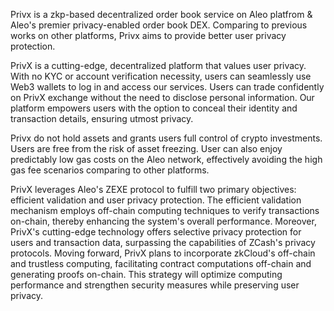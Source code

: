 Privx is a zkp-based decentralized order book service on Aleo platfrom & Aleo's premier privacy-enabled order book DEX. Comparing to previous works on other platforms, Privx aims to provide better user privacy protection.

PrivX is a cutting-edge, decentralized platform that values user privacy. With no KYC or account verification necessity, users can seamlessly use Web3 wallets to log in and access our services. Users can trade confidently on PrivX exchange without the need to disclose personal information. Our platform empowers users with the option to conceal their identity and transaction details, ensuring utmost privacy.

Privx do not hold assets and grants users full control of crypto investments. Users are free from the risk of asset freezing. User can also enjoy predictably low gas costs on the Aleo network, effectively avoiding the high gas fee scenarios comparing to other platforms.

PrivX leverages Aleo's ZEXE protocol to fulfill two primary objectives: efficient validation and user privacy protection. The efficient validation mechanism employs off-chain computing techniques to verify transactions on-chain, thereby enhancing the system's overall performance. Moreover, PrivX's cutting-edge technology offers selective privacy protection for users and transaction data, surpassing the capabilities of ZCash's privacy protocols. Moving forward, PrivX plans to incorporate zkCloud's off-chain and trustless computing, facilitating contract computations off-chain and generating proofs on-chain. This strategy will optimize computing performance and strengthen security measures while preserving user privacy.
